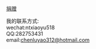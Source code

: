 [捐赠](https://cly312.github.io/support)

我的联系方式:   
wechat:ntxiaoyu518   
QQ:282753431   
email:chenluyao312@hotmail.com
